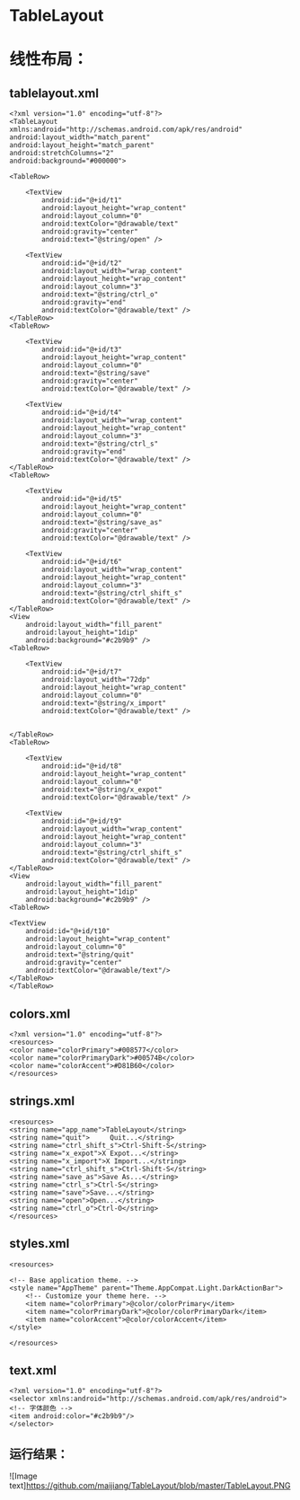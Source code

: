 # TableLayout
线性布局：
==
tablelayout.xml
--
    <?xml version="1.0" encoding="utf-8"?>
    <TableLayout xmlns:android="http://schemas.android.com/apk/res/android"
    android:layout_width="match_parent"
    android:layout_height="match_parent"
    android:stretchColumns="2"
    android:background="#000000">

    <TableRow>

        <TextView
            android:id="@+id/t1"
            android:layout_height="wrap_content"
            android:layout_column="0"
            android:textColor="@drawable/text"
            android:gravity="center"
            android:text="@string/open" />

        <TextView
            android:id="@+id/t2"
            android:layout_width="wrap_content"
            android:layout_height="wrap_content"
            android:layout_column="3"
            android:text="@string/ctrl_o"
            android:gravity="end"
            android:textColor="@drawable/text" />
    </TableRow>
    <TableRow>

        <TextView
            android:id="@+id/t3"
            android:layout_height="wrap_content"
            android:layout_column="0"
            android:text="@string/save"
            android:gravity="center"
            android:textColor="@drawable/text" />

        <TextView
            android:id="@+id/t4"
            android:layout_width="wrap_content"
            android:layout_height="wrap_content"
            android:layout_column="3"
            android:text="@string/ctrl_s"
            android:gravity="end"
            android:textColor="@drawable/text" />
    </TableRow>
    <TableRow>

        <TextView
            android:id="@+id/t5"
            android:layout_height="wrap_content"
            android:layout_column="0"
            android:text="@string/save_as"
            android:gravity="center"
            android:textColor="@drawable/text" />

        <TextView
            android:id="@+id/t6"
            android:layout_width="wrap_content"
            android:layout_height="wrap_content"
            android:layout_column="3"
            android:text="@string/ctrl_shift_s"
            android:textColor="@drawable/text" />
    </TableRow>
    <View
        android:layout_width="fill_parent"
        android:layout_height="1dip"
        android:background="#c2b9b9" />
    <TableRow>

        <TextView
            android:id="@+id/t7"
            android:layout_width="72dp"
            android:layout_height="wrap_content"
            android:layout_column="0"
            android:text="@string/x_import"
            android:textColor="@drawable/text" />


    </TableRow>
    <TableRow>

        <TextView
            android:id="@+id/t8"
            android:layout_height="wrap_content"
            android:layout_column="0"
            android:text="@string/x_expot"
            android:textColor="@drawable/text" />

        <TextView
            android:id="@+id/t9"
            android:layout_width="wrap_content"
            android:layout_height="wrap_content"
            android:layout_column="3"
            android:text="@string/ctrl_shift_s"
            android:textColor="@drawable/text" />
    </TableRow>
    <View
        android:layout_width="fill_parent"
        android:layout_height="1dip"
        android:background="#c2b9b9" />
    <TableRow>

    <TextView
        android:id="@+id/t10"
        android:layout_height="wrap_content"
        android:layout_column="0"
        android:text="@string/quit"
        android:gravity="center"
        android:textColor="@drawable/text"/>
    </TableRow>
    </TableRow>
    
colors.xml
--
    <?xml version="1.0" encoding="utf-8"?>
    <resources>
    <color name="colorPrimary">#008577</color>
    <color name="colorPrimaryDark">#00574B</color>
    <color name="colorAccent">#D81B60</color>
    </resources>
    
strings.xml
--
    <resources>
    <string name="app_name">TableLayout</string>
    <string name="quit">     Quit...</string>
    <string name="ctrl_shift_s">Ctrl-Shift-S</string>
    <string name="x_expot">X Expot...</string>
    <string name="x_import">X Import...</string>
    <string name="ctrl_shift_s">Ctrl-Shift-S</string>
    <string name="save_as">Save As...</string>
    <string name="ctrl_s">Ctrl-S</string>
    <string name="save">Save...</string>
    <string name="open">Open...</string>
    <string name="ctrl_o">Ctrl-O</string>
    </resources>
    
styles.xml
--
    <resources>

    <!-- Base application theme. -->
    <style name="AppTheme" parent="Theme.AppCompat.Light.DarkActionBar">
        <!-- Customize your theme here. -->
        <item name="colorPrimary">@color/colorPrimary</item>
        <item name="colorPrimaryDark">@color/colorPrimaryDark</item>
        <item name="colorAccent">@color/colorAccent</item>
    </style>

    </resources>
    
text.xml
--
    <?xml version="1.0" encoding="utf-8"?>
    <selector xmlns:android="http://schemas.android.com/apk/res/android">
    <!-- 字体颜色 -->
    <item android:color="#c2b9b9"/>
    </selector>


运行结果：
--
![Image text]https://github.com/maijiang/TableLayout/blob/master/TableLayout.PNG


